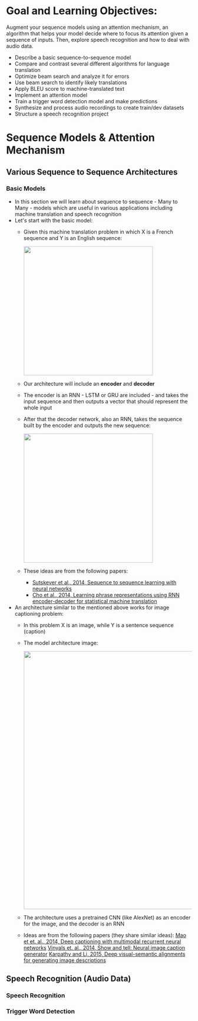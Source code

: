 # Goal and Learning Objectives:
Augment your sequence models using an attention mechanism, an algorithm that helps your model decide where to focus its attention given a sequence of inputs. Then, explore speech recognition and how to deal with audio data.
* Describe a basic sequence-to-sequence model
* Compare and contrast several different algorithms for language translation
* Optimize beam search and analyze it for errors
* Use beam search to identify likely translations
* Apply BLEU score to machine-translated text
* Implement an attention model
* Train a trigger word detection model and make predictions
* Synthesize and process audio recordings to create train/dev datasets
* Structure a speech recognition project

# Sequence Models & Attention Mechanism
## Various Sequence to Sequence Architectures
### Basic Models
* In this section we will learn about sequence to sequence - Many to Many - models which are useful in various applications including machine translation and speech recognition
* Let's start with the basic model:
  * Given this machine translation problem in which X is a French sequence and Y is an English sequence:

    <img src="https://github.com/mauritsvzb/DeepLearning.AI-Deep-Learning-Specialization/assets/13508894/adb5322d-2f0c-4ba0-a3eb-351e356343e1.png" width="350" />

  * Our architecture will include an **encoder** and **decoder**
  * The encoder is an RNN - LSTM or GRU are included - and takes the input sequence and then outputs a vector that should represent the whole input
  * After that the decoder network, also an RNN, takes the sequence built by the encoder and outputs the new sequence:

    <img src="https://github.com/mauritsvzb/DeepLearning.AI-Deep-Learning-Specialization/assets/13508894/7a141172-d6aa-4108-85a2-282c5b30caa4.png" width="350" />

  * These ideas are from the following papers:
    * [Sutskever et al., 2014, Sequence to sequence learning with neural networks](https://arxiv.org/abs/1409.3215)
    * [Cho et al., 2014, Learning phrase representations using RNN encoder-decoder for statistical machine translation](https://arxiv.org/abs/1406.1078)
* An architecture similar to the mentioned above works for image captioning problem:
  * In this problem X is an image, while Y is a sentence sequence (caption)
  * The model architecture image:

    <img src="https://github.com/mauritsvzb/DeepLearning.AI-Deep-Learning-Specialization/assets/13508894/5e769ad2-6066-4e06-8fa8-298039aee74d.png" width="700" />

  * The architecture uses a pretrained CNN (like AlexNet) as an encoder for the image, and the decoder is an RNN
  * Ideas are from the following papers (they share similar ideas):
    [Mao et et. al., 2014, Deep captioning with multimodal recurrent neural networks](https://arxiv.org/abs/1412.6632)
    [Vinyals et. al., 2014, Show and tell: Neural image caption generator](https://arxiv.org/abs/1411.4555)
    [Karpathy and Li, 2015, Deep visual-semantic alignments for generating image descriptions](https://cs.stanford.edu/people/karpathy/cvpr2015.pdf)

### 



## Speech Recognition (Audio Data)
### Speech Recognition


### Trigger Word Detection
